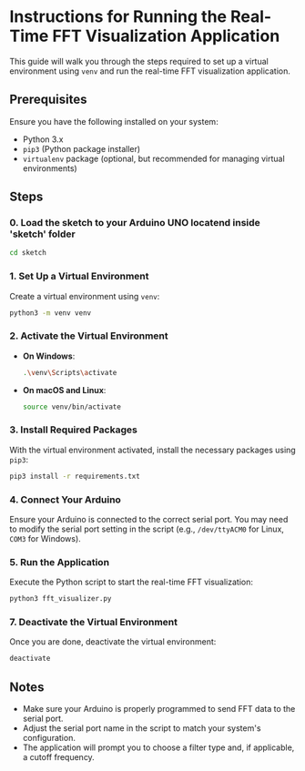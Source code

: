 # Instructions for Running the Real-Time FFT Visualization Application

This guide will walk you through the steps required to set up a virtual environment using `venv` and run the real-time FFT visualization application.

## Prerequisites

Ensure you have the following installed on your system:
- Python 3.x
- `pip3` (Python package installer)
- `virtualenv` package (optional, but recommended for managing virtual environments)

## Steps
### 0. Load the sketch to your Arduino UNO locatend inside 'sketch' folder 

```bash
cd sketch
```

### 1. Set Up a Virtual Environment

Create a virtual environment using `venv`:

```bash
python3 -m venv venv
```

### 2. Activate the Virtual Environment

- **On Windows**:

  ```bash
  .\venv\Scripts\activate
  ```

- **On macOS and Linux**:

  ```bash
  source venv/bin/activate
  ```

### 3. Install Required Packages

With the virtual environment activated, install the necessary packages using `pip3`:

```bash
pip3 install -r requirements.txt
```

### 4. Connect Your Arduino

Ensure your Arduino is connected to the correct serial port. You may need to modify the serial port setting in the script (e.g., `/dev/ttyACM0` for Linux, `COM3` for Windows).

### 5. Run the Application

Execute the Python script to start the real-time FFT visualization:

```bash
python3 fft_visualizer.py
```


### 7. Deactivate the Virtual Environment

Once you are done, deactivate the virtual environment:

```bash
deactivate
```

## Notes

- Make sure your Arduino is properly programmed to send FFT data to the serial port.
- Adjust the serial port name in the script to match your system's configuration.
- The application will prompt you to choose a filter type and, if applicable, a cutoff frequency.
